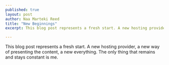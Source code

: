 ```yaml
---
published: true
layout: post
author: Naa Marteki Reed
title: "New Beginnings"
excerpt: This blog post represents a fresh start. A new hosting provider, a new way of presenting the content, a new everything. The only thing that remains and stays constant is me.

---
```


This blog post represents a fresh start. A new hosting provider, a new way of presenting the content, a new everything. The only thing that remains and stays constant is me.
